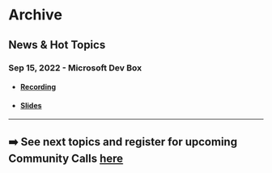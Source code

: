 # Archive


## News & Hot Topics
### Sep 15, 2022 - Microsoft Dev Box

- #### [Recording](.\2022-09-15\2022-09-15_News-&-Hot-Topics_Microsoft-Dev-Box.mp4)

- #### [Slides](.\2022-09-15\2022-09-15_News-&-hot-topics_Microsoft-Dev-Box.pdf)

--- 

## ➡️ See next topics and register for upcoming Community Calls [here](../README.md#community-calls-in-cy22)

